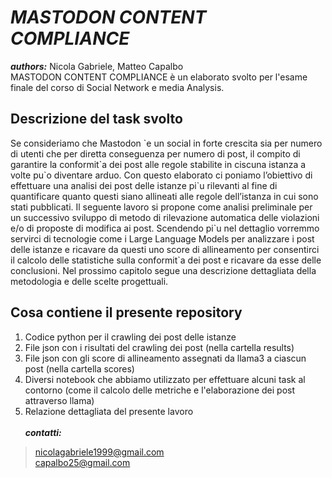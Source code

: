 # ***MASTODON CONTENT COMPLIANCE***
***authors:*** Nicola Gabriele, Matteo Capalbo <br>
MASTODON CONTENT COMPLIANCE è un elaborato svolto per l'esame finale del corso di Social Network e media Analysis.<br>

## Descrizione del task svolto
Se consideriamo che Mastodon \`e un social in forte crescita sia per numero di utenti che per diretta conseguenza per numero di post, il compito di
garantire la conformit\`a dei post alle regole stabilite in ciscuna istanza a volte pu\`o diventare arduo. Con questo elaborato ci poniamo l’obiettivo di effettuare una analisi dei post delle istanze pi\`u rilevanti al fine di quantificare quanto questi siano allineati alle regole dell’istanza in cui sono stati pubblicati. Il seguente lavoro si propone come analisi preliminale per un successivo sviluppo di metodo di rilevazione automatica delle violazioni e/o di proposte di modifica ai post. Scendendo pi\`u nel dettaglio vorremmo servirci di tecnologie come i Large Language Models per analizzare i post delle istanze e ricavare da questi uno score di allineamento per consentirci il calcolo delle statistiche sulla conformit`a dei post e ricavare da esse delle conclusioni. Nel prossimo capitolo segue una descrizione dettagliata della metodologia e delle scelte progettuali.

## Cosa contiene il presente repository
1. Codice python per il crawling dei post delle istanze
2. File json con i risultati del crawling dei post (nella cartella results)
3. File json con gli score di allineamento assegnati da llama3 a ciascun post (nella cartella scores)
4. Diversi notebook che abbiamo utilizzato per effettuare alcuni task al contorno (come il calcolo delle metriche e l'elaborazione dei post attraverso llama)
5. Relazione dettagliata del presente lavoro
<br><br>
***contatti:***<br>
> nicolagabriele1999@gmail.com <br>
> capalbo25@gmail.com
